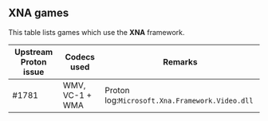 ## XNA games

This table lists games which use the **XNA** framework.

| Upstream Proton issue | Codecs used | Remarks |
| --- | --- | --- |
| #1781 | WMV, VC-1 + WMA | Proton log:```Microsoft.Xna.Framework.Video.dll``` |
